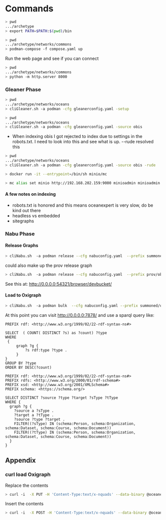 # Commands



```Bash
> pwd 
.../archetype
> export PATH=$PATH:$(pwd)/bin
```


```Bash
> pwd
.../archetype/networks/commons
> podman-compose -f compose.yaml up
```

Run the web page and see if you can connect

```Bash
> pwd
.../archetype/networks/commons
> python -m http.server 8000
```

### Gleaner Phase

```Bash
> pwd
.../archetype/networks/oceans
> cliGleaner.sh -a podman -cfg gleanerconfig.yaml -setup
```

```Bash
> pwd
.../archetype/networks/oceans
> cliGleaner.sh -a podman -cfg gleanerconfig.yaml -source obis
```

* When indexing obis I got rejected to index due to settings in the robots.txt. I need to look into this and see what is
  up. --rude resolved this

```Bash
> pwd
.../archetype/networks/oceans
> cliGleaner.sh -a podman -cfg gleanerconfig.yaml -source obis -rude
```

```Bash
> docker run -it --entrypoint=/bin/sh minio/mc
```

```Bash
> mc alias set minio http://192.168.202.159:9000 minioadmin minioadmin
```

#### A few notes on indexing

- robots.txt is honored and this means oceanexpert is very slow, do be kind out there
- headless vs embedded 
- sitegraphs


### Nabu Phase

#### Release Graphs

```Bash
> cliNabu.sh  -a podman release --cfg nabuconfig.yaml  --prefix summoned/obis
```

could also make up the prov release graph

```Bash
> cliNabu.sh  -a podman release --cfg nabuconfig.yaml  --prefix prov/obis
```

See this at:  http://0.0.0.0:54321/browser/devbucket/

#### Load to Oxigraph

```Bash
> cliNabu.sh  -a podman bulk  --cfg nabuconfig.yaml --prefix summoned/obis --endpoint oxigraph
```

At this  point you can visit http://0.0.0.0:7878/ and use a sparql query
like:

```sparql
PREFIX rdf: <http://www.w3.org/1999/02/22-rdf-syntax-ns#>

SELECT  ( COUNT( DISTINCT ?s) as ?count) ?type
WHERE
 {
     graph ?g {
         ?s rdf:type ?type .
     }
}
GROUP BY ?type
ORDER BY DESC(?count)
```




```sparql
PREFIX rdf: <http://www.w3.org/1999/02/22-rdf-syntax-ns#>
PREFIX rdfs: <http://www.w3.org/2000/01/rdf-schema#>
PREFIX xsd: <http://www.w3.org/2001/XMLSchema#>
PREFIX schema: <https://schema.org/>

SELECT DISTINCT ?source ?type ?target ?sType ?tType
WHERE {
  graph ?g {
    ?source a ?sType .
    ?target a ?tType .
    ?source ?type ?target .
    FILTER((?sType) IN (schema:Person, schema:Organization, schema:Dataset, schema:Course, schema:Document))
    FILTER((?tType) IN (schema:Person, schema:Organization, schema:Dataset, schema:Course, schema:Document))
  }
}
```



## Appendix

### curl load Oxigraph

Replace the contents

```bash
> curl -i  -X PUT -H 'Content-Type:text/x-nquads' --data-binary @oceanexperts_release.nq  http://localhost:7878/store
```

Insert the contents
```bash
> curl -i  -X POST -H 'Content-Type:text/x-nquads' --data-binary @oceanexperts_release.nq  http://localhost:7878/store
```
